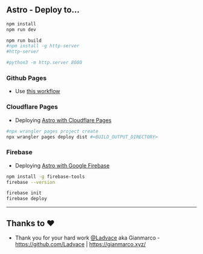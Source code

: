 
## Astro - Deploy to...

```sh
npm install
npm run dev

npm run build
#npm install -g http-server
#http-server

#python3 -m http.server 8080
```

### Github Pages

* Use [this workflow](https://github.com/JAlcocerT/web3/blob/main/.github/workflows/deploy_astro.yml)

### Cloudflare Pages

* Deploying [Astro with Cloudflare Pages](https://fossengineer.com/hosting-with-cloudflare-pages/)

```sh
#npx wrangler pages project create
npx wrangler pages deploy dist #<BUILD_OUTPUT_DIRECTORY>
```

### Firebase

* Deploying [Astro with Google Firebase](https://fossengineer.com/hosting-with-firebase/)

```sh
npm install -g firebase-tools
firebase --version

firebase init
firebase deploy
```

---

## Thanks to ❤️

- Thank you for your hard work [@Ladvace](https://www.github.com/Ladvace) aka Gianmarco - https://github.com/Ladvace | https://gianmarco.xyz/ 
